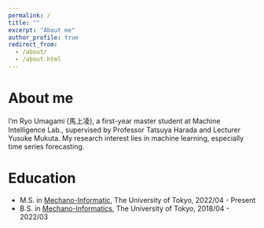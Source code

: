 ```yaml
---
permalink: /
title: ""
excerpt: "About me"
author_profile: true
redirect_from: 
  - /about/
  - /about.html
---
```


About me
======
I’m Ryo Umagami (馬上凌), a first-year master student at Machine Intelligence Lab., supervised by Professor Tatsuya Harada and Lecturer Yusuke Mukuta. My research interest lies in machine learning, especially time series forecasting.

Education
======
- M.S. in [Mechano-Informatic](https://www.i.u-tokyo.ac.jp/edu/course/m-i/index_e.shtml), The University of Tokyo, 2022/04 - Present
- B.S. in [Mechano-Informatics](https://www.i.u-tokyo.ac.jp/edu/course/m-i/index_e.shtml), The University of Tokyo, 2018/04 - 2022/03
